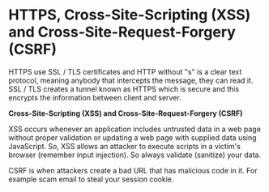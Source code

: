 # HTTPS, Cross-Site-Scripting \(XSS\) and Cross-Site-Request-Forgery \(CSRF\)

HTTPS use SSL / TLS certificates and HTTP without "s" is a clear text protocol, meaning anybody that  intercepts the message, they can read it. SSL / TLS creates a tunnel known as HTTPS  which is secure and this encrypts the information between client and server.

**Cross-Site-Scripting \(XSS\) and Cross-Site-Request-Forgery \(CSRF\)**

XSS occurs whenever an application includes untrusted data in a web page without proper validation or updating a web page with supplied data using JavaScript. So, XSS allows an attacker to execute scripts in a victim's browser \(remember input injection\). So always validate \(sanitize\) your data.

CSRF is when attackers create a bad URL that has malicious code in it. For example scam email to steal your session cookie.

